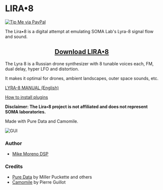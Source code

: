 # LIRA•8

[![Tip Me via PayPal](https://img.shields.io/badge/PayPal-tip%20me-green.svg?logo=paypal)](https://www.paypal.me/mianmogra)

The Lira•8 is a digital attempt at emulating SOMA Lab's Lyra-8 signal flow and sound.

<h2 align="center">
  <a href="https://gum.co/lira-8">Download LIRA•8</a>
</h2>

The Lyra 8 is a Russian drone synthesizer with 8 tunable voices each, FM, dual delay, hyper LFO and distortion.

It makes it optimal for drones, ambient landscapes, outer space sounds, etc.

[LYRA-8 MANUAL (English)](https://somasynths.com/wp-content/uploads/2020/09/LYRA-8_manual_Eng_V2_1.pdf)

[How to install plugins](https://github.com/pierreguillot/Camomile/wiki/How-to-install-plugins)

**Disclaimer: The Lira•8 project is not affiliated and does not represent SOMA laboratories.**


Made with Pure Data and Camomile.

![GUI](https://raw.githubusercontent.com/MikeMorenoAudio/LIRA-8/master/GUI.png "GUI")

### Author

- [Mike Moreno DSP](https://github.com/MikeMorenoDSP)

### Credits

- [Pure Data](http://msp.ucsd.edu/software.html) by Miller Puckette and others
- [Camomile](https://github.com/pierreguillot/Camomile) by Pierre Guillot
